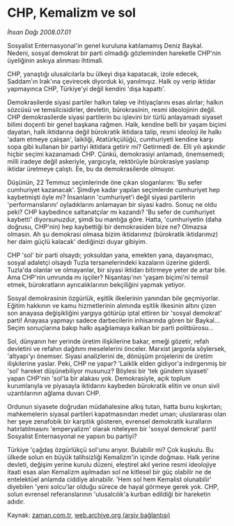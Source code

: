 # CHP, Kemalizm  ve sol

*İhsan Dağı 2008.07.01*

<tr><td class="metin" colspan="2" style="padding-top: 20px; padding-left: 5px; padding-right: 10px;">Sosyalist Enternasyonal'in genel kuruluna katılamamış Deniz Baykal. Nedeni, sosyal demokrat bir parti olmadığı gözleminden hareketle CHP'nin üyeliğinin askıya alınması ihtimali.</td></tr><tr><td class="metin" colspan="2" style="padding-top: 20px; padding-left: 5px; padding-right: 10px;"><p>CHP, yanaştığı ulusalcılarla bu ülkeyi dışa kapatacak, izole edecek, Saddam'ın Irak'ına çevirecek diyorduk ki, yanılmışız. Halk oy verip iktidar yapmayınca CHP, Türkiye'yi değil kendini 'dışa kapattı'. 
<p>Demokrasilerde siyasi partiler halkın talep ve ihtiyaçlarını esas alırlar; halkın sözcüsü ve temsilcisidirler, devletin, bürokrasinin, resmi ideolojinin değil. CHP demokrasilerde siyasi partilerin bu işlevini bir türlü anlayamadı siyaset bilimi doçenti bir genel başkana rağmen. Halk, kendine belli bir yaşam biçimi dayatan, halk iktidarına değil bürokratik iktidara talip, resmi ideoloji ile halkı 'adam etmeye çalışan', laikliği, Atatürkçülüğü, cumhuriyeti kendine karşı sopa gibi kullanan bir partiyi iktidara getirir mi? Getirmedi de. Elli yılı aşkındır hiçbir seçimi kazanamadı CHP. Çünkü, demokrasiyi anlamadı, önemsemedi; milli iradeye değil askeriyle, yargıcıyla, rektörüyle bürokrasiye yaslanıp iktidar üretmeye çalıştı. Ee, bu da demokrasilerde olmuyor. 
<p>Düşünün, 22 Temmuz seçimlerinde öne çıkan sloganlarını: 'Bu sefer cumhuriyet kazanacak'. Şimdiye kadar yapılan seçimlerde cumhuriyet hep kaybetmişti öyle mi? İnsanların 'cumhuriyet'i değil siyasi partilerin 'performanslarını' oyladıklarını anlamayan bir siyasi kadro. Sonuç ne oldu peki? CHP kaybedince saltanatçılar mı kazandı? 'Bu sefer de cumhuriyet kaybetti' diyorsunuzdur, şimdi bu mantığa göre. Hatta, 'cumhuriyetin (daha doğrusu, CHP'nin) hep kaybettiği bir demokrasiden bize ne? Olmazsa olmasın. Ah şu demokrasi olmasa bizim iktidarımız (bürokratik iktidarımız) her daim güçlü kalacak' dediğinizi duyar gibiyim.
<p>CHP 'sol' bir parti olsaydı; yoksuldan yana, emekten yana, dayanışmacı, sosyal adaletçi olsaydı Tuzla tersanelerindeki kazaların üzerine giderdi. Tuzla'da olanlar ve olmayanlar, bir siyasi iktidarı bitirmeye yeter de artar bile. Ama CHP'nin umrunda mı işçiler? Nişantaşı'nın 'yaşam biçimi'ni temsil etmek, bürokratların ayrıcalıklarının bekçiliğini yapmak yetiyor.
<p>Sosyal demokrasinin özgürlük, eşitlik ilkelerinin yanından bile geçmiyorlar. Eğitim hakkının ve kamu hizmetlerinin alımında eşitlik ilkesinin altını çizen son anayasa değişikliğini yargıya götürüp iptal ettiren bir 'sosyal demokrat' parti! Anayasa yapmayı sadece darbecilerin inhisarında gören bir Baykal... Seçim sonuçlarına bakıp halkı aşağılamaya kalkan bir parti politbürosu... 
<p>Sol, dünyanın her yerinde üretim ilişkilerine bakar, emeği gözetir, refah devletini ve refahın dağıtımı meselelerini önceler. Marxist jargonla söylersek, 'altyapı'yı önemser. Siyasi analizlerini de, dönüşüm projelerini de üretim ilişkilerine yaslar. Peki, CHP ne yapar? 'Laiklik elden gidiyor'a indirgenmiş bir 'sol' hareket düşünebiliyor musunuz? Böylesi bir 'tek gündem siyaseti' yapan CHP'nin 'sol'la bir alakası yok. Demokrasiyle, açık toplum kurumlarıyla ve piyasayla iktidarını kaybeden bürokratik elitin ve onun sivil uzantılarının ağlama duvarı CHP.
<p>Ordunun siyasete doğrudan müdahalesine alkış tutan, hatta bunu kışkırtan; mahkemelerin siyasal partileri kapatmasından medet uman; uluslararası olan her şeye zenafobik bir karşıtlık gösteren, evrensel demokratik kuralların hatırlatılmasını 'emperyalizm' olarak niteleyen bir 'sosyal demokrat' parti! Sosyalist Enternasyonal ne yapsın bu partiyi? 
<p>Türkiye 'çağdaş özgürlükçü sol'unu arıyor. Bulabilir mi? Çok kuşkulu. Bu ülkede solun en büyük talihsizliği Kemalizm'in içinde doğması. Halk yerine devleti, değişim yerine kurulu düzeni, eleştirel akıl yerine resmi ideolojiye itaati esas alan Kemalizm aşılmadan sol ne kitlesel bir güç olabilir ne de entelektüel anlamda ciddiye alınabilir. 'Hem sol hem Kemalist olunabilir' diyebilen 'yeni solcu'lar olduğu sürece de hayal görmeye gerek yok. CHP, solun evrensel referanslarının 'ulusalcılık'a kurban edildiği bir hareketin adıdır. <br/></p></p></p></p></p></p></p></p></td></tr>

Kaynak: [zaman.com.tr](http://zaman.com.tr/yazar.do?yazino=708631), [web.archive.org (arşiv bağlantısı)](http://web.archive.org/web/20080714095438/http://www.zaman.com.tr:80/yazar.do?yazino=708631)
